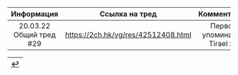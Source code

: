 | Информация    | Ссылка на тред | Комментарий     |
| :---:              |    :----:      | :---:            |
| 20.03.22 Общий тред #29 | https://2ch.hk/vg/res/42512408.html | Первое упоминание Tirael x1    |

|[↩️](header.md)|
|:---:|
